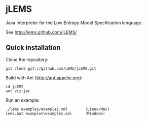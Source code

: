 jLEMS
=====

Java Interpreter for the Low Entropy Model Specification language.

See http://lems.github.com/jLEMS/


Quick installation
------------------

Clone the repository:

    git clone git://github.com/LEMS/jLEMS.git

Build with Ant (http://ant.apache.org):

    cd jLEMS
    ant viz-jar

Run an example:

    ./lems examples/example1.xml        (Linux/Mac)
    lems.bat examples\example1.xml      (Windows)
